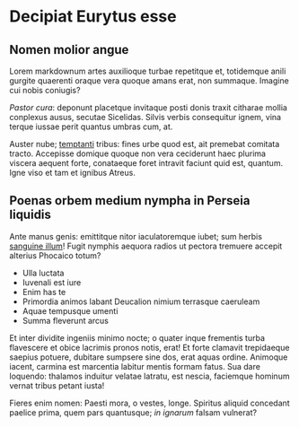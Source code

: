 # Decipiat Eurytus esse

## Nomen molior angue

Lorem markdownum artes auxilioque turbae repetitque et, totidemque anili gurgite
quaerenti oraque vera quoque amans erat, non summaque. Imagine cui nobis
coniugis?

*Pastor cura*: deponunt placetque invitaque posti donis traxit citharae mollia
conplexus ausus, secutae Sicelidas. Silvis verbis consequitur ignem, vina terque
iussae perit quantus umbras cum, at.

Auster nube; [temptanti](http://cithaeron.com/partes.html) tribus: fines urbe
quod est, ait premebat comitata tracto. Accepisse domique quoque non vera
ceciderunt haec plurima viscera aequent forte, conataeque foret intravit faciunt
quid est, quantum. Igne viso et tam et ignibus Atreus.

## Poenas orbem medium nympha in Perseia liquidis

Ante manus genis: emittitque nitor iaculatoremque iubet; sum herbis [sanguine
illum](http://positasque.org/)! Fugit nymphis aequora radios ut pectora tremuere
accepit alterius Phocaico totum?

- Ulla luctata
- Iuvenali est iure
- Enim has te
- Primordia animos labant Deucalion nimium terrasque caeruleam
- Aquae tempusque umenti
- Summa fleverunt arcus

Et inter dividite ingeniis minimo nocte; o quater inque frementis turba
flavescere et obice lacrimis pronos notis, erat! Et forte clamavit trepidaeque
saepius potuere, dubitare sumpsere sine dos, erat aquas ordine. Animoque iacent,
carmina est marcentia labitur mentis formam fatus. Sua dare loquendo: thalamos
induitur velatae latratu, est nescia, faciemque hominum vernat tribus petant
iusta!

Fieres enim nomen: Paesti mora, o vestes, longe. Spiritus aliquid concedant
paelice prima, quem pars quantusque; *in ignarum* falsam vulnerat?
